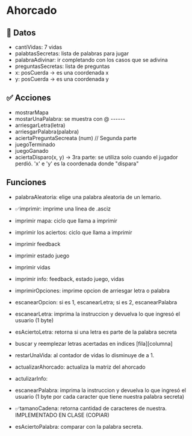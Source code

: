 # Ahorcado

## 💾 Datos
* cantiVidas: 7 vidas
* palabtasSecretas: lista de palabras para jugar
* palabraAdivinar: ir completando con los casos que se adivina
* preguntasSecretas: lista de preguntas
* x: posCuerda -> es una coordenada x
* y: posCuerda -> es una coordenada y

## ✅ Acciones
* mostrarMapa
* mostarUnaPalabra: se muestra con @ ------
* arriesgarLetra(letra)
* arriesgarPalabra(palabra)
* aciertaPreguntaSecreata (num) // Segunda parte
* juegoTerminado
* juegoGanado
* aciertaDisparo(x, y) -> 3ra parte: se utiliza solo cuando el jugador perdió. 'x' e 'y' es la coordenada donde "dispara"

## Funciones
* palabraAleatoria: elige una palabra aleatoria de un lemario.

* ✅imprimir: imprime una linea de .asciz
* imprimir mapa: ciclo que llama a imprimir
* imprimir los aciertos: ciclo que llama a imprimir
* imprimir feedback
* imprimir estado juego
* imprimir vidas
* imprimir info: feedback, estado juego, vidas

* imprimirOpciones: imprime opcion de arriesgar letra o palabra

* escanearOpcion: si es 1, escanearLetra; si es 2, escanearPalabra
* escanearLetra: imprima la instruccion y devuelva lo que ingresó el usuario (1 byte)
* esAciertoLetra: retorna si una letra es parte de la palabra secreta
* buscar y reemplezar letras acertadas en indices [fila][columna]
* restarUnaVida: al contador de vidas lo disminuye de a 1.
* actualizarAhorcado: actualiza la matriz del ahorcado
* actulizarInfo: 



* escanearPalabra: imprima la instruccion y devuelva lo que ingresó el usuario (1 byte por cada caracter que tiene nuestra palabra secreta)
* ✅tamanoCadena: retorna cantidad de caracteres de nuestra. IMPLEMENTADO EN CLASE (COPIAR)
* esAciertoPalabra: comparar con la palabra secreta.